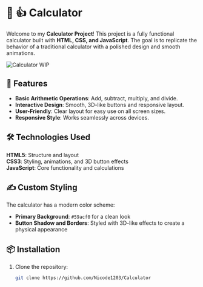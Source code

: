 # 📱 :thumbsup: Calculator

Welcome to my **Calculator Project**! This project is a fully functional calculator built with **HTML, CSS, and JavaScript**. The goal is to replicate the behavior of a traditional calculator with a polished design and smooth animations.

![Calculator](https://link-to-your-calculator-screenshot.png) WIP

## 🚀 Features
- **Basic Arithmetic Operations**: Add, subtract, multiply, and divide.
- **Interactive Design**: Smooth, 3D-like buttons and responsive layout.
- **User-Friendly**: Clear layout for easy use on all screen sizes.
- **Responsive Style**: Works seamlessly across devices.

## 🛠️ Technologies Used
**HTML5**: Structure and layout  
**CSS3**: Styling, animations, and 3D button effects  
**JavaScript**: Core functionality and calculations  

## :writing_hand: Custom Styling
The calculator has a modern color scheme:
- **Primary Background**: `#59acf0` for a clean look
- **Button Shadow and Borders**: Styled with 3D-like effects to create a physical appearance

## 📦 Installation
1. Clone the repository:
   ```bash
   git clone https://github.com/Nicode1203/Calculator
